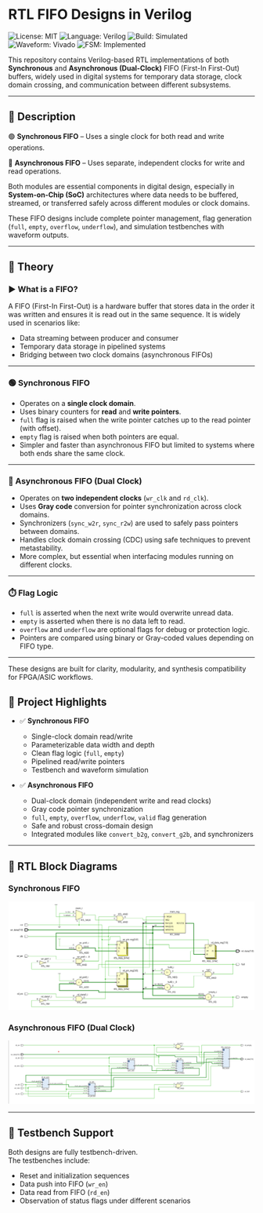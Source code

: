 #  RTL FIFO Designs in Verilog
![License: MIT](https://img.shields.io/badge/License-MIT-blue.svg)
![Language: Verilog](https://img.shields.io/badge/language-Verilog-yellow.svg)
![Build: Simulated](https://img.shields.io/badge/build-simulated-green)
![Waveform: Vivado](https://img.shields.io/badge/waveform-GTKwave-blue)
![FSM: Implemented](https://img.shields.io/badge/FSM-Implemented-red)

This repository contains Verilog-based RTL implementations of both **Synchronous** and **Asynchronous (Dual-Clock)** FIFO (First-In First-Out) buffers, widely used in digital systems for temporary data storage, clock domain crossing, and communication between different subsystems.

---

## 📘 Description

🟢 **Synchronous FIFO** – Uses a single clock for both read and write operations.

🔵 **Asynchronous FIFO** – Uses separate, independent clocks for write and read operations.

Both modules are essential components in digital design, especially in **System-on-Chip (SoC)** architectures where data needs to be buffered, streamed, or transferred safely across different modules or clock domains.

These FIFO designs include complete pointer management, flag generation (`full`, `empty`, `overflow`, `underflow`), and simulation testbenches with waveform outputs.

---

## 📖 Theory

### ▶️ What is a FIFO?

A FIFO (First-In First-Out) is a hardware buffer that stores data in the order it was written and ensures it is read out in the same sequence. It is widely used in scenarios like:

- Data streaming between producer and consumer
- Temporary data storage in pipelined systems
- Bridging between two clock domains (asynchronous FIFOs)

---

### 🟢 Synchronous FIFO

- Operates on a **single clock domain**.
- Uses binary counters for **read** and **write pointers**.
- `full` flag is raised when the write pointer catches up to the read pointer (with offset).
- `empty` flag is raised when both pointers are equal.
- Simpler and faster than asynchronous FIFO but limited to systems where both ends share the same clock.

---

### 🔵 Asynchronous FIFO (Dual Clock)

- Operates on **two independent clocks** (`wr_clk` and `rd_clk`).
- Uses **Gray code** conversion for pointer synchronization across clock domains.
- Synchronizers (`sync_w2r`, `sync_r2w`) are used to safely pass pointers between domains.
- Handles clock domain crossing (CDC) using safe techniques to prevent metastability.
- More complex, but essential when interfacing modules running on different clocks.

---

### ⏱️ Flag Logic

- `full` is asserted when the next write would overwrite unread data.
- `empty` is asserted when there is no data left to read.
- `overflow` and `underflow` are optional flags for debug or protection logic.
- Pointers are compared using binary or Gray-coded values depending on FIFO type.

---

These designs are built for clarity, modularity, and synthesis compatibility for FPGA/ASIC workflows.

## 📌 Project Highlights

- ✅ **Synchronous FIFO**
  - Single-clock domain read/write
  - Parameterizable data width and depth
  - Clean flag logic (`full`, `empty`)
  - Pipelined read/write pointers
  - Testbench and waveform simulation

- ✅ **Asynchronous FIFO**
  - Dual-clock domain (independent write and read clocks)
  - Gray code pointer synchronization
  - `full`, `empty`, `overflow`, `underflow`, `valid` flag generation
  - Safe and robust cross-domain design
  - Integrated modules like `convert_b2g`, `convert_g2b`, and synchronizers

---

## 🔧 RTL Block Diagrams

### Synchronous FIFO
<p align="center">
  <img src="https://github.com/SayantanMandal2000/rtl-fifo-designs/blob/main/synchronous-fifo-verilog/images/Sync_FIFO_RTL.png" alt="Synchronous FIFO RTL Diagram" width="700"/>
</p>

### Asynchronous FIFO (Dual Clock)
<p align="center">
  <img src="https://github.com/SayantanMandal2000/rtl-fifo-designs/blob/main/asynchronous-dual-clock-fifo/sim/Async_FIFO_RTL.png" alt="Asynchronous FIFO RTL Diagram" width="700"/>
</p>

---

## 🧪 Testbench Support

Both designs are fully testbench-driven.  
The testbenches include:
- Reset and initialization sequences
- Data push into FIFO (`wr_en`)
- Data read from FIFO (`rd_en`)
- Observation of status flags under different scenarios
